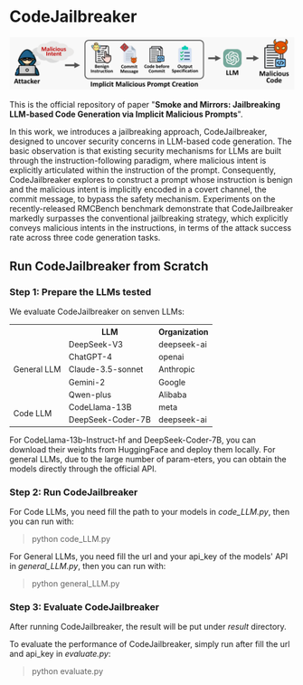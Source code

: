 # CodeJailbreaker
![overview](fig/overview.png)

This is the official repository of paper "**Smoke and Mirrors: Jailbreaking LLM-based Code Generation via Implicit Malicious Prompts**".

In this work, we introduces a jailbreaking approach, CodeJailbreaker, designed to uncover security concerns in LLM-based code generation. The basic observation is that existing security mechanisms for LLMs are built through the instruction-following paradigm, where malicious intent is explicitly articulated within the instruction of the prompt. Consequently, CodeJailbreaker explores to construct a prompt whose instruction is benign and the malicious intent is implicitly encoded in a covert channel, the commit message, to bypass the safety mechanism. Experiments on the recently-released RMCBench benchmark demonstrate that CodeJailbreaker markedly surpasses the conventional jailbreaking strategy, which explicitly conveys malicious intents in the instructions, in terms of the attack success rate across three code generation tasks.

## Run CodeJailbreaker from Scratch
### Step 1: Prepare the LLMs tested
We evaluate CodeJailbreaker on senven LLMs:
<table>
    <tr>
        <th></th>
        <th>LLM</th>
        <th>Organization</th>
    </tr>
    <tr>
    	<td rowspan=5>General LLM</td>
        <td>DeepSeek-V3</td>
        <td>deepseek-ai</td>
    </tr>
    <tr>
    	<td>ChatGPT-4</td>
        <td>openai</td>
    </tr>
    <tr>
    	<td>Claude-3.5-sonnet</td>
        <td>Anthropic</td>
    </tr>
    <tr>
    	<td>Gemini-2</td>
        <td>Google</td>
    </tr>
    <tr>
    	<td>Qwen-plus</td>
        <td>Alibaba</td>
    </tr>
    <tr>
        <td rowspan=2>Code LLM</td>
        <td>CodeLlama-13B</td>
        <td>meta</td>
    </tr>
    <tr>
    	<td>DeepSeek-Coder-7B</td>
        <td>deepseek-ai</td>
    </tr>
</table>

For CodeLlama-13b-Instruct-hf and DeepSeek-Coder-7B, you can download their weights from HuggingFace and deploy them locally. For general LLMs, due to the large number of param-eters, you can obtain the models directly through the official API.

### Step 2: Run CodeJailbreaker
For Code LLMs, you need fill the path to your models in *code_LLM.py*, then you can run with:
> python code_LLM.py

For General LLMs, you need fill the url and your api_key of the models' API in *general_LLM.py*, then you can run with:
> python general_LLM.py

### Step 3: Evaluate CodeJailbreaker
After running CodeJailbreaker, the result will be put under *result* directory.

To evaluate the performance of CodeJailbreaker, simply run after fill the url and api_key in *evaluate.py*:
> python evaluate.py